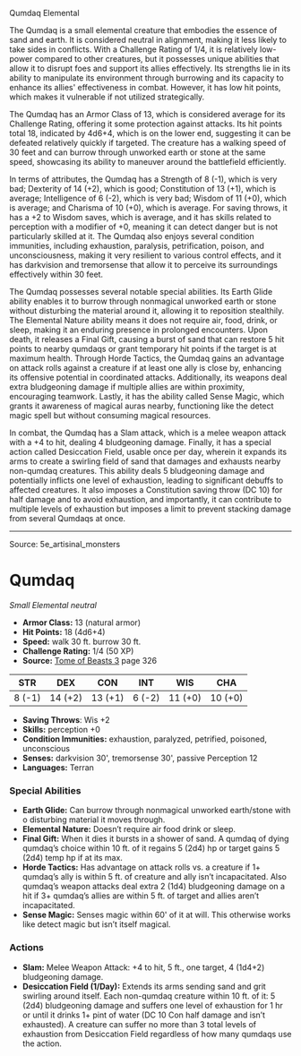<MonsterName/>Qumdaq</MonsterName>
<CreatureType/>Elemental</CreatureType>

<summary>The Qumdaq is a small elemental creature that embodies the essence of sand and earth. It is considered neutral in alignment, making it less likely to take sides in conflicts. With a Challenge Rating of 1/4, it is relatively low-power compared to other creatures, but it possesses unique abilities that allow it to disrupt foes and support its allies effectively. Its strengths lie in its ability to manipulate its environment through burrowing and its capacity to enhance its allies' effectiveness in combat. However, it has low hit points, which makes it vulnerable if not utilized strategically. </summary>

<detail>

The Qumdaq has an Armor Class of 13, which is considered average for its Challenge Rating, offering it some protection against attacks. Its hit points total 18, indicated by 4d6+4, which is on the lower end, suggesting it can be defeated relatively quickly if targeted. The creature has a walking speed of 30 feet and can burrow through unworked earth or stone at the same speed, showcasing its ability to maneuver around the battlefield efficiently.

In terms of attributes, the Qumdaq has a Strength of 8 (-1), which is very bad; Dexterity of 14 (+2), which is good; Constitution of 13 (+1), which is average; Intelligence of 6 (-2), which is very bad; Wisdom of 11 (+0), which is average; and Charisma of 10 (+0), which is average. For saving throws, it has a +2 to Wisdom saves, which is average, and it has skills related to perception with a modifier of +0, meaning it can detect danger but is not particularly skilled at it. The Qumdaq also enjoys several condition immunities, including exhaustion, paralysis, petrification, poison, and unconsciousness, making it very resilient to various control effects, and it has darkvision and tremorsense that allow it to perceive its surroundings effectively within 30 feet.

The Qumdaq possesses several notable special abilities. Its Earth Glide ability enables it to burrow through nonmagical unworked earth or stone without disturbing the material around it, allowing it to reposition stealthily. The Elemental Nature ability means it does not require air, food, drink, or sleep, making it an enduring presence in prolonged encounters. Upon death, it releases a Final Gift, causing a burst of sand that can restore 5 hit points to nearby qumdaqs or grant temporary hit points if the target is at maximum health. 
Through Horde Tactics, the Qumdaq gains an advantage on attack rolls against a creature if at least one ally is close by, enhancing its offensive potential in coordinated attacks. Additionally, its weapons deal extra bludgeoning damage if multiple allies are within proximity, encouraging teamwork. Lastly, it has the ability called Sense Magic, which grants it awareness of magical auras nearby, functioning like the detect magic spell but without consuming magical resources.

In combat, the Qumdaq has a Slam attack, which is a melee weapon attack with a +4 to hit, dealing 4 bludgeoning damage. Finally, it has a special action called Desiccation Field, usable once per day, wherein it expands its arms to create a swirling field of sand that damages and exhausts nearby non-qumdaq creatures. This ability deals 5 bludgeoning damage and potentially inflicts one level of exhaustion, leading to significant debuffs to affected creatures. It also imposes a Constitution saving throw (DC 10) for half damage and to avoid exhaustion, and importantly, it can contribute to multiple levels of exhaustion but imposes a limit to prevent stacking damage from several Qumdaqs at once.</detail>



---

Source: 5e_artisinal_monsters

# Qumdaq

*Small* *Elemental* *neutral*

- **Armor Class:** 13 (natural armor)
- **Hit Points:** 18 (4d6+4)
- **Speed:** walk 30 ft. burrow 30 ft.
- **Challenge Rating:** 1/4 (50 XP)
- **Source:** [Tome of Beasts 3](https://koboldpress.com/kpstore/product/tome-of-beasts-3-for-5th-edition/) page 326

| STR | DEX | CON | INT | WIS | CHA |
| --- | --- | --- | --- | --- | --- |
| 8 (-1) | 14 (+2) | 13 (+1) | 6 (-2) | 11 (+0) | 10 (+0) |

- **Saving Throws**: Wis +2
- **Skills:** perception +0
- **Condition Immunities:** exhaustion, paralyzed, petrified, poisoned, unconscious
- **Senses:** darkvision 30', tremorsense 30', passive Perception 12
- **Languages:** Terran

### Special Abilities

- **Earth Glide:** Can burrow through nonmagical unworked earth/stone with o disturbing material it moves through.
- **Elemental Nature:** Doesn’t require air food drink or sleep.
- **Final Gift:** When it dies it bursts in a shower of sand. A qumdaq of dying qumdaq’s choice within 10 ft. of it regains 5 (2d4) hp or target gains 5 (2d4) temp hp if at its max.
- **Horde Tactics:** Has advantage on attack rolls vs. a creature if 1+ qumdaq’s ally is within 5 ft. of creature and ally isn’t incapacitated. Also qumdaq’s weapon attacks deal extra 2 (1d4) bludgeoning damage on a hit if 3+ qumdaq’s allies are within 5 ft. of target and allies aren’t incapacitated.
- **Sense Magic:** Senses magic within 60' of it at will. This otherwise works like detect magic but isn’t itself magical.

### Actions

- **Slam:** Melee Weapon Attack: +4 to hit, 5 ft., one target, 4 (1d4+2) bludgeoning damage.
- **Desiccation Field (1/Day):** Extends its arms sending sand and grit swirling around itself. Each non-qumdaq creature within 10 ft. of it: 5 (2d4) bludgeoning damage and suffers one level of exhaustion for 1 hr or until it drinks 1+ pint of water (DC 10 Con half damage and isn’t exhausted). A creature can suffer no more than 3 total levels of exhaustion from Desiccation Field regardless of how many qumdaqs use the action.




